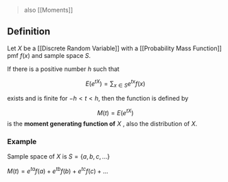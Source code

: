 > also [[Moments]]
## Definition

Let $X$ be a [[Discrete Random Variable]] with a [[Probability Mass Function]] pmf $f(x)$ and sample space $S$.

If there is a positive number $h$ such that 

$$E(e^{tX}) = \sum_{x \in S} e^{tx} f(x)$$

exists and is finite for $-h < t < h$, then the function is defined by

$$M(t) = E(e^{tX})$$
is the **moment generating function of** $X$ , also the distribution of $X$. 

### Example
Sample space of $X$ is $S = \{a,b,c,...\}$

$M(t) = e^{ta}f(a) + e^{tb}f(b)+e^{tc}f(c)+...$